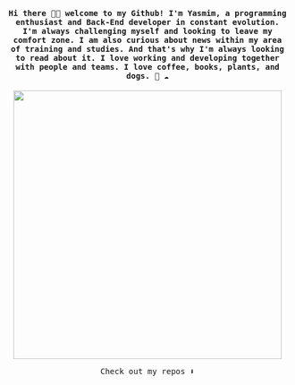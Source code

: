 
<h4 align="center"><samp> Hi there 👋🏾  welcome to my Github! I'm Yasmim, a programming enthusiast and Back-End developer in constant evolution. I'm always challenging myself and looking to leave my comfort zone. I am also curious about news within my area of training and studies. And that's why I'm always looking to read about it. I love working and developing together with people and teams. I love coffee, books, plants, and dogs.
 🐍 ☁️ </samp></h4>

<p align="center">
  <img width="480" src="https://giphy.com/gifs/m-studio-ghibli-hayao-miyazaki-yypfH0eh8s9bO">
</p>
<p align="center"><samp>
Check out my repos ⬇️  
  </samp>
</p>

